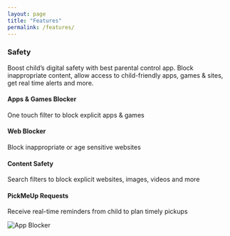 ```yaml
---
layout: page
title: "Features"
permalink: /features/
---
```


### Safety
Boost child’s digital safety with best parental control app. Block inappropriate content, allow access to child-friendly apps, games & sites, get real time alerts and more.
#### Apps & Games Blocker
One touch filter to block explicit apps & games

#### Web Blocker
Block inappropriate or age sensitive websites

#### Content Safety

Search filters to block explicit websites, images, videos and more 

#### PickMeUp Requests

Receive real-time reminders from child to plan timely pickups

<img src="https://familytime.io/img/v2/web/feature_app_blocker.svg" alt="App Blocker" class="App Blocker">